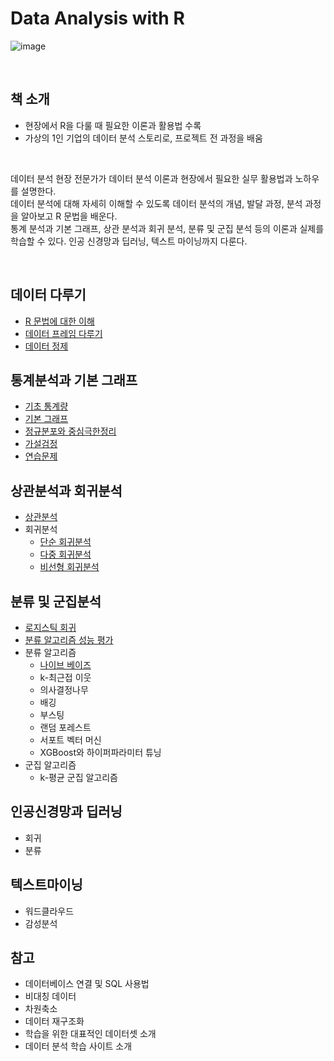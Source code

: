 # Data Analysis with R
![image](https://user-images.githubusercontent.com/100760303/210537055-af103a7f-e9d4-4083-b223-a16be037d112.png)

<br>

## 책 소개
- 현장에서 R을 다룰 때 필요한 이론과 활용법 수록
- 가상의 1인 기업의 데이터 분석 스토리로, 프로젝트 전 과정을 배움

<br>

데이터 분석 현장 전문가가 데이터 분석 이론과 현장에서 필요한 실무 활용법과 노하우를 설명한다.<br>
데이터 분석에 대해 자세히 이해할 수 있도록 데이터 분석의 개념, 발달 과정, 분석 과정을 알아보고 R 문법을 배운다.<br>
통계 분석과 기본 그래프, 상관 분석과 회귀 분석, 분류 및 군집 분석 등의 이론과 실제를 학습할 수 있다. 인공 신경망과 딥러닝, 텍스트 마이닝까지 다룬다.

<br>

## 데이터 다루기
- [R 문법에 대한 이해](https://github.com/soondong2/Data_Analysis_with_R/blob/main/3%EC%9E%A5%20%EB%8D%B0%EC%9D%B4%ED%84%B0%20%EB%8B%A4%EB%A3%A8%EA%B8%B0/R%20%EB%AC%B8%EB%B2%95%EC%97%90%20%EB%8C%80%ED%95%9C%20%EC%9D%B4%ED%95%B4.md)
- [데이터 프레임 다루기](https://github.com/soondong2/Data_Analysis_with_R/blob/main/3%EC%9E%A5%20%EB%8D%B0%EC%9D%B4%ED%84%B0%20%EB%8B%A4%EB%A3%A8%EA%B8%B0/%EB%8D%B0%EC%9D%B4%ED%84%B0%20%ED%94%84%EB%A0%88%EC%9E%84%20%EB%8B%A4%EB%A3%A8%EA%B8%B0.md)
- [데이터 정제](https://github.com/soondong2/Data_Analysis_with_R/blob/main/3%EC%9E%A5%20%EB%8D%B0%EC%9D%B4%ED%84%B0%20%EB%8B%A4%EB%A3%A8%EA%B8%B0/%EB%8D%B0%EC%9D%B4%ED%84%B0%20%EC%A0%95%EC%A0%9C.md)
## 통계분석과 기본 그래프
- [기초 통계량](https://github.com/soondong2/Data-Analysis-with-R/blob/main/4%EC%9E%A5%20%ED%86%B5%EA%B3%84%20%EB%B6%84%EC%84%9D%EA%B3%BC%20%EA%B8%B0%EB%B3%B8%20%EA%B7%B8%EB%9E%98%ED%94%84/%EA%B8%B0%EC%B4%88%20%ED%86%B5%EA%B3%84%EB%9F%89.md)
- [기본 그래프](https://github.com/soondong2/Data-Analysis-with-R/blob/main/4%EC%9E%A5%20%ED%86%B5%EA%B3%84%20%EB%B6%84%EC%84%9D%EA%B3%BC%20%EA%B8%B0%EB%B3%B8%20%EA%B7%B8%EB%9E%98%ED%94%84/%EA%B8%B0%EB%B3%B8%20%EA%B7%B8%EB%9E%98%ED%94%84.md)
- [정규분포와 중심극한정리](https://github.com/soondong2/Data-Analysis-with-R/blob/main/4%EC%9E%A5%20%ED%86%B5%EA%B3%84%20%EB%B6%84%EC%84%9D%EA%B3%BC%20%EA%B8%B0%EB%B3%B8%20%EA%B7%B8%EB%9E%98%ED%94%84/%EC%A0%95%EA%B7%9C%EB%B6%84%ED%8F%AC%EC%99%80%20%EC%A4%91%EC%8B%AC%EA%B7%B9%ED%95%9C%EC%A0%95%EB%A6%AC.md)
- [가설검정](https://github.com/soondong2/Data-Analysis-with-R/blob/main/4%EC%9E%A5%20%ED%86%B5%EA%B3%84%20%EB%B6%84%EC%84%9D%EA%B3%BC%20%EA%B8%B0%EB%B3%B8%20%EA%B7%B8%EB%9E%98%ED%94%84/%EA%B0%80%EC%84%A4%EA%B2%80%EC%A0%95.md)
- [연습문제](https://github.com/soondong2/Data-Analysis-with-R/blob/main/4%EC%9E%A5%20%ED%86%B5%EA%B3%84%20%EB%B6%84%EC%84%9D%EA%B3%BC%20%EA%B8%B0%EB%B3%B8%20%EA%B7%B8%EB%9E%98%ED%94%84/%EC%97%B0%EC%8A%B5%EB%AC%B8%EC%A0%9C.md)
## 상관분석과 회귀분석
- [상관분석](https://github.com/soondong2/Data-Analysis-with-R/blob/main/5%EC%9E%A5%20%EC%83%81%EA%B4%80%EB%B6%84%EC%84%9D%EA%B3%BC%20%ED%9A%8C%EA%B7%80%EB%B6%84%EC%84%9D/%EC%83%81%EA%B4%80%EB%B6%84%EC%84%9D.md)
- 회귀분석
  - [단순 회귀분석](https://github.com/soondong2/Data-Analysis-with-R/blob/main/5%EC%9E%A5%20%EC%83%81%EA%B4%80%EB%B6%84%EC%84%9D%EA%B3%BC%20%ED%9A%8C%EA%B7%80%EB%B6%84%EC%84%9D/%EB%8B%A8%EC%88%9C%20%ED%9A%8C%EA%B7%80%EB%B6%84%EC%84%9D.md)
  - [다중 회귀분석](https://github.com/soondong2/Data-Analysis-with-R/blob/main/5%EC%9E%A5%20%EC%83%81%EA%B4%80%EB%B6%84%EC%84%9D%EA%B3%BC%20%ED%9A%8C%EA%B7%80%EB%B6%84%EC%84%9D/%EB%8B%A4%EC%A4%91%20%ED%9A%8C%EA%B7%80%EB%B6%84%EC%84%9D.md)
  - [비선형 회귀분석](https://github.com/soondong2/Data-Analysis-with-R/blob/main/5%EC%9E%A5%20%EC%83%81%EA%B4%80%EB%B6%84%EC%84%9D%EA%B3%BC%20%ED%9A%8C%EA%B7%80%EB%B6%84%EC%84%9D/%EB%B9%84%EC%84%A0%ED%98%95%20%ED%9A%8C%EA%B7%80%EB%B6%84%EC%84%9D.md)
## 분류 및 군집분석
- [로지스틱 회귀](https://github.com/soondong2/Data-Analysis-with-R/blob/main/6%EC%9E%A5%20%EB%B6%84%EB%A5%98%20%EB%B0%8F%20%EA%B5%B0%EC%A7%91%EB%B6%84%EC%84%9D/%EB%A1%9C%EC%A7%80%EC%8A%A4%ED%8B%B1%20%ED%9A%8C%EA%B7%80.md)
- [분류 알고리즘 성능 평가](https://github.com/soondong2/Data-Analysis-with-R/blob/main/6%EC%9E%A5%20%EB%B6%84%EB%A5%98%20%EB%B0%8F%20%EA%B5%B0%EC%A7%91%EB%B6%84%EC%84%9D/%EB%B6%84%EB%A5%98%20%EC%95%8C%EA%B3%A0%EB%A6%AC%EC%A6%98%20%EC%84%B1%EB%8A%A5%20%ED%8F%89%EA%B0%80.md)
- 분류 알고리즘
  - [나이브 베이즈](https://github.com/soondong2/Data-Analysis-with-R/blob/main/6%EC%9E%A5%20%EB%B6%84%EB%A5%98%20%EB%B0%8F%20%EA%B5%B0%EC%A7%91%EB%B6%84%EC%84%9D/%EB%82%98%EC%9D%B4%EB%B8%8C%20%EB%B2%A0%EC%9D%B4%EC%A6%88.md)
  - k-최근접 이웃
  - 의사결정나무
  - 배깅
  - 부스팅
  - 랜덤 포레스트
  - 서포트 벡터 머신
  - XGBoost와 하이퍼파라미터 튜닝
- 군집 알고리즘
  - k-평균 군집 알고리즘
## 인공신경망과 딥러닝
- 회귀
- 분류
## 텍스트마이닝
- 워드클라우드
- 감성분석
## 참고
- 데이터베이스 연결 및 SQL 사용법
- 비대칭 데이터
- 차원축소
- 데이터 재구조화
- 학습을 위한 대표적인 데이터셋 소개
- 데이터 분석 학습 사이트 소개
